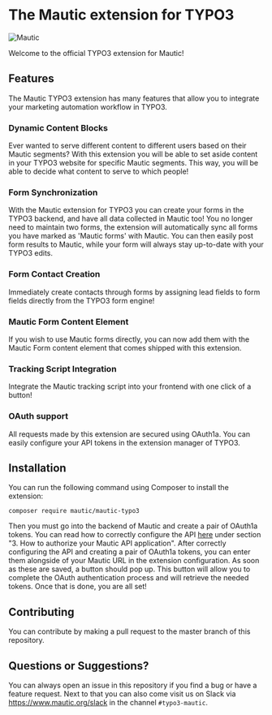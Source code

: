 The Mautic extension for TYPO3
===========
![Mautic](http://i.imgur.com/g56p37X.jpg "Mautic Open Source Marketing Automation together with the CMS power of TYPO3")

Welcome to the official TYPO3 extension for Mautic!

## Features
The Mautic TYPO3 extension has many features that allow you to integrate your marketing automation workflow in TYPO3.

### Dynamic Content Blocks
Ever wanted to serve different content to different users based on their Mautic segments? With this extension you will be able to set aside content in your TYPO3 website for specific Mautic segments. This way, you will be able to decide what content to serve to which people!

### Form Synchronization
With the Mautic extension for TYPO3 you can create your forms in the TYPO3 backend, and have all data collected in Mautic too! You no longer need to maintain two forms, the extension will automatically sync all forms you have marked as 'Mautic forms' with Mautic. You can then easily post form results to Mautic, while your form will always stay up-to-date with your TYPO3 edits.

### Form Contact Creation
Immediately create contacts through forms by assigning lead fields to form fields directly from the TYPO3 form engine!

### Mautic Form Content Element
If you wish to use Mautic forms directly, you can now add them with the Mautic Form content element that comes shipped with this extension.

### Tracking Script Integration
Integrate the Mautic tracking script into your frontend with one click of a button!

### OAuth support
All requests made by this extension are secured using OAuth1a. You can easily configure your API tokens in the extension manager of TYPO3.

## Installation
You can run the following command using Composer to install the extension:
```
composer require mautic/mautic-typo3
```
Then you must go into the backend of Mautic and create a pair of OAuth1a tokens. You can read how to correctly configure the API [here](https://www.mautic.org/blog/developer/how-to-use-the-mautic-rest-api/) under section "3. How to authorize your Mautic API application". After correctly configuring the API and creating a pair of OAuth1a tokens, you can enter them alongside of your Mautic URL in the extension configuration. As soon as these are saved, a button should pop up. This button will allow you to complete the OAuth authentication process and will retrieve the needed tokens. Once that is done, you are all set!

## Contributing
You can contribute by making a pull request to the master branch of this repository.

## Questions or Suggestions?
You can always open an issue in this repository if you find a bug or have a feature request. Next to that you can also come visit us on Slack via <https://www.mautic.org/slack> in the channel `#typo3-mautic`.
